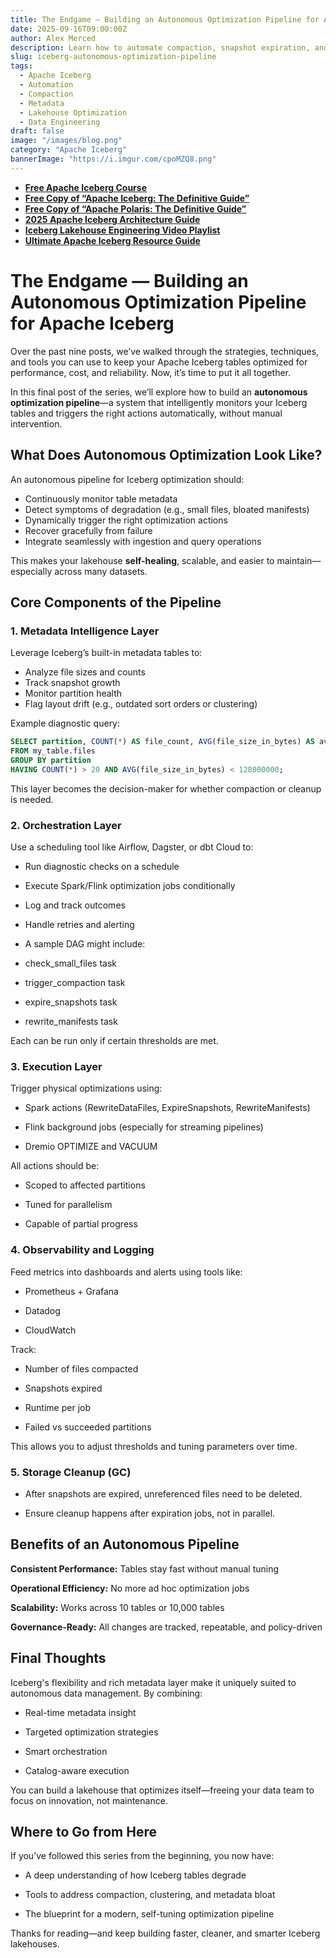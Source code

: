 ```yaml
---
title: The Endgame — Building an Autonomous Optimization Pipeline for Apache Iceberg
date: 2025-09-16T09:00:00Z
author: Alex Merced
description: Learn how to automate compaction, snapshot expiration, and layout optimization in Apache Iceberg using metadata-driven triggers and orchestration tools for a self-healing lakehouse.
slug: iceberg-autonomous-optimization-pipeline
tags:
  - Apache Iceberg
  - Automation
  - Compaction
  - Metadata
  - Lakehouse Optimization
  - Data Engineering
draft: false
image: "/images/blog.png"
category: "Apache Iceberg"
bannerImage: "https://i.imgur.com/cpoMZQ8.png"
---
```


- **[Free Apache Iceberg Course](https://hello.dremio.com/webcast-an-apache-iceberg-lakehouse-crash-course-reg.html?utm_source=ev_external_blog&utm_medium=influencer&utm_campaign=optimization_blogs&utm_content=alexmerced&utm_term=external_blog)**  
- **[Free Copy of “Apache Iceberg: The Definitive Guide”](https://hello.dremio.com/wp-apache-iceberg-the-definitive-guide-reg.html?utm_source=ev_external_blog&utm_medium=influencer&utm_campaign=optimization_blogs&utm_content=alexmerced&utm_term=external_blog)**  
- **[Free Copy of “Apache Polaris: The Definitive Guide”](https://hello.dremio.com/wp-apache-polaris-guide-reg.html?utm_source=ev_external_blog&utm_medium=influencer&utm_campaign=optimization_blogs&utm_content=alexmerced&utm_term=external_blog)**  
- **[2025 Apache Iceberg Architecture Guide](https://medium.com/data-engineering-with-dremio/2025-guide-to-architecting-an-iceberg-lakehouse-9b19ed42c9de)**  
- **[Iceberg Lakehouse Engineering Video Playlist](https://youtube.com/playlist?list=PLsLAVBjQJO0p0Yq1fLkoHvt2lEJj5pcYe&si=WTSnqjXZv6Glkc3y)**  
- **[Ultimate Apache Iceberg Resource Guide](https://medium.com/data-engineering-with-dremio/ultimate-directory-of-apache-iceberg-resources-e3e02efac62e)** 

# The Endgame — Building an Autonomous Optimization Pipeline for Apache Iceberg

Over the past nine posts, we’ve walked through the strategies, techniques, and tools you can use to keep your Apache Iceberg tables optimized for performance, cost, and reliability. Now, it’s time to put it all together.

In this final post of the series, we’ll explore how to build an **autonomous optimization pipeline**—a system that intelligently monitors your Iceberg tables and triggers the right actions automatically, without manual intervention.

## What Does Autonomous Optimization Look Like?

An autonomous pipeline for Iceberg optimization should:

- Continuously monitor table metadata
- Detect symptoms of degradation (e.g., small files, bloated manifests)
- Dynamically trigger the right optimization actions
- Recover gracefully from failure
- Integrate seamlessly with ingestion and query operations

This makes your lakehouse **self-healing**, scalable, and easier to maintain—especially across many datasets.

## Core Components of the Pipeline

### 1. **Metadata Intelligence Layer**

Leverage Iceberg’s built-in metadata tables to:
- Analyze file sizes and counts
- Track snapshot growth
- Monitor partition health
- Flag layout drift (e.g., outdated sort orders or clustering)

Example diagnostic query:

```sql
SELECT partition, COUNT(*) AS file_count, AVG(file_size_in_bytes) AS avg_file_size
FROM my_table.files
GROUP BY partition
HAVING COUNT(*) > 20 AND AVG(file_size_in_bytes) < 128000000;
```

This layer becomes the decision-maker for whether compaction or cleanup is needed.

### 2. Orchestration Layer
Use a scheduling tool like Airflow, Dagster, or dbt Cloud to:

- Run diagnostic checks on a schedule

- Execute Spark/Flink optimization jobs conditionally

- Log and track outcomes

- Handle retries and alerting

- A sample DAG might include:

- check_small_files task

- trigger_compaction task

- expire_snapshots task

- rewrite_manifests task

Each can be run only if certain thresholds are met.

### 3. Execution Layer
Trigger physical optimizations using:

- Spark actions (RewriteDataFiles, ExpireSnapshots, RewriteManifests)

- Flink background jobs (especially for streaming pipelines)

- Dremio OPTIMIZE and VACUUM

All actions should be:

- Scoped to affected partitions

- Tuned for parallelism

- Capable of partial progress

### 4. Observability and Logging
Feed metrics into dashboards and alerts using tools like:

- Prometheus + Grafana

- Datadog

- CloudWatch

Track:

- Number of files compacted

- Snapshots expired

- Runtime per job

- Failed vs succeeded partitions

This allows you to adjust thresholds and tuning parameters over time.

### 5. Storage Cleanup (GC)
- After snapshots are expired, unreferenced files need to be deleted.

- Ensure cleanup happens after expiration jobs, not in parallel.

## Benefits of an Autonomous Pipeline
**Consistent Performance:** Tables stay fast without manual tuning

**Operational Efficiency:** No more ad hoc optimization jobs

**Scalability:** Works across 10 tables or 10,000 tables

**Governance-Ready:** All changes are tracked, repeatable, and policy-driven

## Final Thoughts
Iceberg's flexibility and rich metadata layer make it uniquely suited to autonomous data management. By combining:

- Real-time metadata insight

- Targeted optimization strategies

- Smart orchestration

- Catalog-aware execution

You can build a lakehouse that optimizes itself—freeing your data team to focus on innovation, not maintenance.

## Where to Go from Here
If you’ve followed this series from the beginning, you now have:

- A deep understanding of how Iceberg tables degrade

- Tools to address compaction, clustering, and metadata bloat

- The blueprint for a modern, self-tuning optimization pipeline

Thanks for reading—and keep building faster, cleaner, and smarter Iceberg lakehouses.

